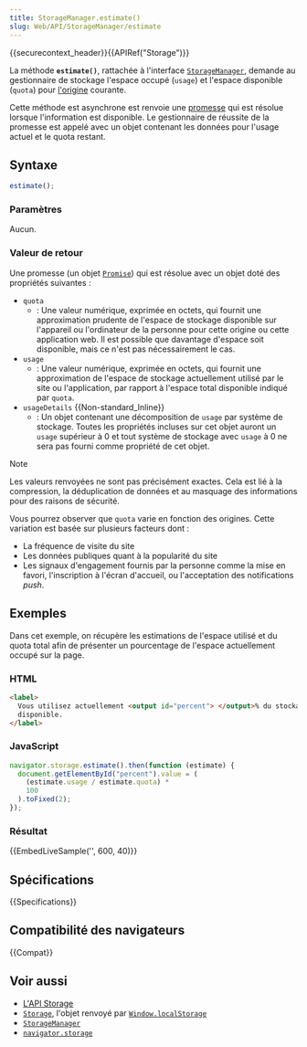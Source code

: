 ```yaml
---
title: StorageManager.estimate()
slug: Web/API/StorageManager/estimate
---
```


{{securecontext_header}}{{APIRef("Storage")}}

La méthode **`estimate()`**, rattachée à l'interface [`StorageManager`](/fr/docs/Web/API/StorageManager), demande au gestionnaire de stockage l'espace occupé (`usage`) et l'espace disponible (`quota`) pour [l'origine](/fr/docs/Glossary/Same-origin_policy) courante.

Cette méthode est asynchrone est renvoie une [promesse](/fr/docs/Web/JavaScript/Reference/Global_Objects/Promise) qui est résolue lorsque l'information est disponible. Le gestionnaire de réussite de la promesse est appelé avec un objet contenant les données pour l'usage actuel et le quota restant.

## Syntaxe

```js
estimate();
```

### Paramètres

Aucun.

### Valeur de retour

Une promesse (un objet [`Promise`](/fr/docs/Web/JavaScript/Reference/Global_Objects/Promise)) qui est résolue avec un objet doté des propriétés suivantes&nbsp;:

- `quota`
  - : Une valeur numérique, exprimée en octets, qui fournit une approximation prudente de l'espace de stockage disponible sur l'appareil ou l'ordinateur de la personne pour cette origine ou cette application web. Il est possible que davantage d'espace soit disponible, mais ce n'est pas nécessairement le cas.
- `usage`
  - : Une valeur numérique, exprimée en octets, qui fournit une approximation de l'espace de stockage actuellement utilisé par le site ou l'application, par rapport à l'espace total disponible indiqué par `quota`.
- `usageDetails` {{Non-standard_Inline}}
  - : Un objet contenant une décomposition de `usage` par système de stockage. Toutes les propriétés incluses sur cet objet auront un `usage` supérieur à 0 et tout système de stockage avec `usage` à 0 ne sera pas fourni comme propriété de cet objet.

> [!NOTE]
> Les valeurs renvoyées ne sont pas précisément exactes. Cela est lié à la compression, la déduplication de données et au masquage des informations pour des raisons de sécurité.

Vous pourrez observer que `quota` varie en fonction des origines. Cette variation est basée sur plusieurs facteurs dont&nbsp;:

- La fréquence de visite du site
- Les données publiques quant à la popularité du site
- Les signaux d'engagement fournis par la personne comme la mise en favori, l'inscription à l'écran d'accueil, ou l'acceptation des notifications <i lang="en">push</i>.

## Exemples

Dans cet exemple, on récupère les estimations de l'espace utilisé et du quota total afin de présenter un pourcentage de l'espace actuellement occupé sur la page.

### HTML

```html
<label>
  Vous utilisez actuellement <output id="percent"> </output>% du stockage
  disponible.
</label>
```

### JavaScript

```js
navigator.storage.estimate().then(function (estimate) {
  document.getElementById("percent").value = (
    (estimate.usage / estimate.quota) *
    100
  ).toFixed(2);
});
```

### Résultat

{{EmbedLiveSample('', 600, 40)}}

## Spécifications

{{Specifications}}

## Compatibilité des navigateurs

{{Compat}}

## Voir aussi

- [L'API Storage](/fr/docs/Web/API/Storage_API)
- [`Storage`](/fr/docs/Web/API/Storage), l'objet renvoyé par [`Window.localStorage`](/fr/docs/Web/API/Window/localStorage)
- [`StorageManager`](/fr/docs/Web/API/StorageManager)
- [`navigator.storage`](/fr/docs/Web/API/Navigator/storage)
